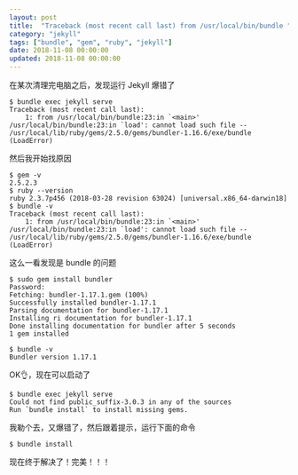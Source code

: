 ```yaml
---
layout: post
title:  "Traceback (most recent call last) from /usr/local/bin/bundle "
category: "jekyll"
tags: ["bundle", "gem", "ruby", "jekyll"]
date: 2018-11-08 00:00:00
updated: 2018-11-08 00:00:00
---
```


在某次清理完电脑之后，发现运行 Jekyll 爆错了

<!-- more -->

```shell
$ bundle exec jekyll serve
Traceback (most recent call last):
	1: from /usr/local/bin/bundle:23:in `<main>'
/usr/local/bin/bundle:23:in `load': cannot load such file -- /usr/local/lib/ruby/gems/2.5.0/gems/bundler-1.16.6/exe/bundle (LoadError)
```

然后我开始找原因

```shell
$ gem -v
2.5.2.3
$ ruby --version
ruby 2.3.7p456 (2018-03-28 revision 63024) [universal.x86_64-darwin18]
$ bundle -v
Traceback (most recent call last):
	1: from /usr/local/bin/bundle:23:in `<main>'
/usr/local/bin/bundle:23:in `load': cannot load such file -- /usr/local/lib/ruby/gems/2.5.0/gems/bundler-1.16.6/exe/bundle (LoadError)
```

这么一看发现是 bundle 的问题

```shell
$ sudo gem install bundler
Password:
Fetching: bundler-1.17.1.gem (100%)
Successfully installed bundler-1.17.1
Parsing documentation for bundler-1.17.1
Installing ri documentation for bundler-1.17.1
Done installing documentation for bundler after 5 seconds
1 gem installed

$ bundle -v
Bundler version 1.17.1
```

OK👌，现在可以启动了

```
$ bundle exec jekyll serve
Could not find public_suffix-3.0.3 in any of the sources
Run `bundle install` to install missing gems.
```

我勒个去，又爆错了，然后跟着提示，运行下面的命令

```
$ bundle install
```

现在终于解决了！完美！！！